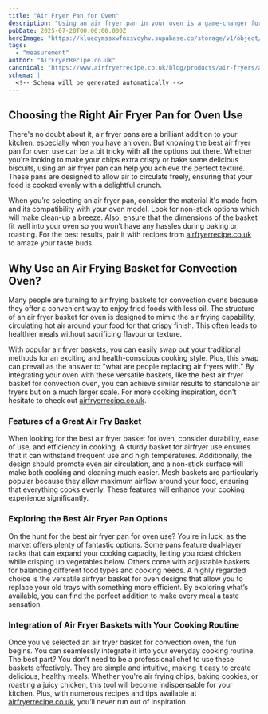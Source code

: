 ```yaml
---
title: "Air Fryer Pan for Oven"
description: "Using an air fryer pan in your oven is a game-changer for healthier and crispier meals. Discover the benefits of these versatile pans and find the best options for your kitchen. Elevate your home cooking effortlessly!"
pubDate: 2025-07-20T00:00:00.000Z
heroImage: "https://klueoymssxwfnxsvcyhv.supabase.co/storage/v1/object/public/Shmucket/air-fryer-pan-for-oven.png"
tags:
  - "measurement"
author: "AirFryerRecipe.co.uk"
canonical: "https://www.airfryerrecipe.co.uk/blog/products/air-fryers/accessories/air-fryer-pan-for-oven"
schema: |
  <!-- Schema will be generated automatically -->
---
```


<h2 id="">Choosing the Right Air Fryer Pan for Oven Use</h2><p id="">There's no doubt about it, air fryer pans are a brilliant addition to your kitchen, especially when you have an oven. But knowing the best air fryer pan for oven use can be a bit tricky with all the options out there. Whether you're looking to make your chips extra crispy or bake some delicious biscuits, using an air fryer pan can help you achieve the perfect texture. These pans are designed to allow air to circulate freely, ensuring that your food is cooked evenly with a delightful crunch.</p><p id="">When you’re selecting an air fryer pan, consider the material it's made from and its compatibility with your oven model. Look for non-stick options which will make clean-up a breeze. Also, ensure that the dimensions of the basket fit well into your oven so you won’t have any hassles during baking or roasting. For the best results, pair it with recipes from <a href="https://www.airfryerrecipe.co.uk/" id="">airfryerrecipe.co.uk</a> to amaze your taste buds.</p><h2 id="">Why Use an Air Frying Basket for Convection Oven?</h2><p id="">Many people are turning to air frying baskets for convection ovens because they offer a convenient way to enjoy fried foods with less oil. The structure of an air fryer basket for oven is designed to mimic the air frying capability, circulating hot air around your food for that crispy finish. This often leads to healthier meals without sacrificing flavour or texture.</p><p id="">With popular air fryer baskets, you can easily swap out your traditional methods for an exciting and health-conscious cooking style. Plus, this swap can prevail as the answer to "what are people replacing air fryers with." By integrating your oven with these versatile baskets, like the best air fryer basket for convection oven, you can achieve similar results to standalone air fryers but on a much larger scale. For more cooking inspiration, don't hesitate to check out <a href="https://www.airfryerrecipe.co.uk/" id="">airfryerrecipe.co.uk</a>.</p><h3 id="">Features of a Great Air Fry Basket</h3><p id="">When looking for the best air fryer basket for oven, consider durability, ease of use, and efficiency in cooking. A sturdy basket for airfryer use ensures that it can withstand frequent use and high temperatures. Additionally, the design should promote even air circulation, and a non-stick surface will make both cooking and cleaning much easier. Mesh baskets are particularly popular because they allow maximum airflow around your food, ensuring that everything cooks evenly. These features will enhance your cooking experience significantly.</p><h3 id="">Exploring the Best Air Fryer Pan Options</h3><p id="">On the hunt for the best air fryer pan for oven use? You're in luck, as the market offers plenty of fantastic options. Some pans feature dual-layer racks that can expand your cooking capacity, letting you roast chicken while crisping up vegetables below. Others come with adjustable baskets for balancing different food types and cooking needs. A highly regarded choice is the versatile airfryer basket for oven designs that allow you to replace your old trays with something more efficient. By exploring what’s available, you can find the perfect addition to make every meal a taste sensation.</p><h3 id="">Integration of Air Fryer Baskets with Your Cooking Routine</h3><p id="">Once you've selected an air fryer basket for convection oven, the fun begins. You can seamlessly integrate it into your everyday cooking routine. The best part? You don’t need to be a professional chef to use these baskets effectively. They are simple and intuitive, making it easy to create delicious, healthy meals. Whether you're air frying chips, baking cookies, or roasting a juicy chicken, this tool will become indispensable for your kitchen. Plus, with numerous recipes and tips available at <a href="https://www.airfryerrecipe.co.uk/" id="">airfryerrecipe.co.uk</a>, you’ll never run out of inspiration.</p>
